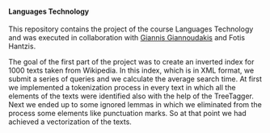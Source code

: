 #### Languages Technology

This repository contains the project of the course Languages Technology and was executed in collaboration with [Giannis Giannoudakis](https://github.com/giannoudak) and Fotis Hantzis.

The goal of the first part of the project was to create an inverted index for 1000 texts taken from Wikipedia. In this index, which is in XML format, we submit a series of queries and we calculate the average search time.
At first we implemented a tokenization process in every text in which all the elements of the texts were identified also with the help of the TreeTagger. Next we ended up to some ignored lemmas in which we eliminated from the process some elements like punctuation marks. So at that point we had achieved a vectorization of the texts.
